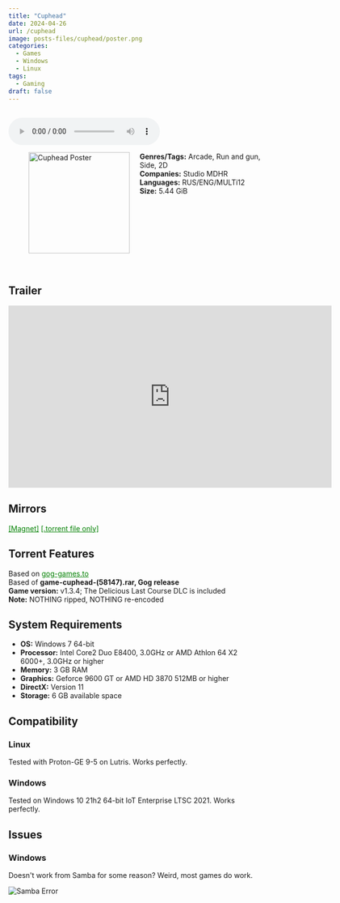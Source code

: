 ```yaml
---
title: "Cuphead"
date: 2024-04-26
url: /cuphead
image: posts-files/cuphead/poster.png
categories:
  - Games
  - Windows
  - Linux
tags:
  - Gaming
draft: false
---
```

##
<style>
  body.dark-mode,
  body.dark-mode main * {
    background: url('/posts-files/cuphead/background.png') center center fixed no-repeat;
    background-size: cover;
    color: #f5f5f5;
  }
</style>

<script>
    document.addEventListener('DOMContentLoaded', function () {
        document.body.classList.add('dark-mode');
        localStorage.setItem('darkMode', 'true');
    });
</script>

<audio controls autoplay>
  <source src="/posts-files/cuphead/music.mp3" type="audio/mp3">
  Your browser does not support the audio tag.
</audio>

<figure style="float: left; margin-right: 20px;">
  <img src="/posts-files/cuphead/poster.png" alt="Cuphead Poster" style="width: 200px;">
</figure>

**Genres/Tags:** Arcade, Run and gun, Side, 2D  
**Companies:** Studio MDHR  
**Languages:** RUS/ENG/MULTi12  
**Size:** 5.44 GiB  
# ⠀
# ⠀

## Trailer
<iframe width="640" height="360" src="https://www.youtube.com/embed/NN-9SQXoi50" title="Cuphead Launch Trailer" frameborder="0" allow="accelerometer; autoplay; clipboard-write; encrypted-media; gyroscope; picture-in-picture; web-share" allowfullscreen></iframe>

## Mirrors
<a href="magnet:?xt=urn:btih:SOJMXT7KE3D6BR2UBIHLDDRFQMZFTFRU&dn=Cuphead" style="color: green;">[Magnet]</a>
<a href="https://www.dropbox.com/scl/fi/6umyip0wkyl8kbcn36937/Cuphead.torrent?rlkey=sk6td1mdtbdgmjdqi4ojf5blb&st=c5yaa1ce&dl=1" style="color: green;">[.torrent file only]</a>

## Torrent Features
Based on <a href="https://gog-games.to/game/cuphead" style="color: green;">gog-games.to</a>  
Based of **game-cuphead-(58147).rar, Gog release**  
**Game version:** v1.3.4; The Delicious Last Course DLC is included  
**Note:** NOTHING ripped, NOTHING re-encoded  

## System Requirements
- **OS:** Windows 7 64-bit
- **Processor:** Intel Core2 Duo E8400, 3.0GHz or AMD Athlon 64 X2 6000+, 3.0GHz or higher
- **Memory:** 3 GB RAM
- **Graphics:** Geforce 9600 GT or AMD HD 3870 512MB or higher
- **DirectX:** Version 11 
- **Storage:** 6 GB available space

## Compatibility
### Linux
Tested with Proton-GE 9-5 on Lutris. Works perfectly.  

### Windows
Tested on Windows 10 21h2 64-bit IoT Enterprise LTSC 2021. Works perfectly.

## Issues
### Windows
Doesn't work from Samba for some reason? Weird, most games do work.

![Samba Error](/posts-files/cuphead/samba-error.png)
